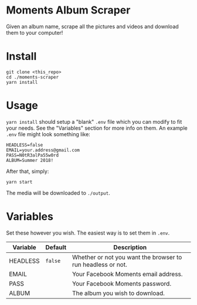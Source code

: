 Moments Album Scraper
=====================

Given an album name, scrape all the pictures and videos and download them to your computer!

# Install

```shell
git clone <this_repo>
cd ./moments-scraper
yarn install
```

# Usage

`yarn install` should setup a "blank" `.env` file which you can modify to fit your needs. See the "Variables" section for more info on them. An example `.env` file might look something like:

```
HEADLESS=false
EMAIL=your.address@gmail.com
PASS=N0tR3alPa55w0rd
ALBUM=Summer 2018!
```


After that, simply:

```shell
yarn start
```

The media will be downloaded to `./output`.

# Variables

Set these however you wish. The easiest way is to set them in `.env`.

| Variable | Default | Description |
| --- | --- | --- |
| HEADLESS | `false` | Whether or not you want the browser to run headless or not.
| EMAIL |  | Your Facebook Moments email address. |
| PASS |  | Your Facebook Moments password. |
| ALBUM |  | The album you wish to download. |

